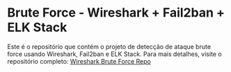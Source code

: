 # Brute Force - Wireshark + Fail2ban + ELK Stack
Este é o repositório que contém o projeto de detecção de ataque brute force usando Wireshark, Fail2ban e ELK Stack.
Para mais detalhes, visite o repositório completo:
[Wireshark Brute Force Repo](https://github.com/mari-ww/wireshark-brute-force)
